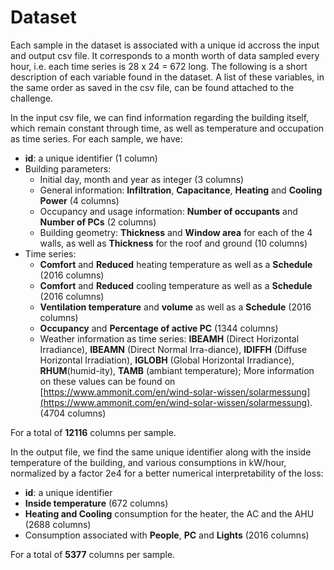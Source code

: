 # Dataset

Each sample in the dataset is associated with a unique id accross the input and output csv file. It corresponds to a month worth of data sampled every hour, i.e. each time series is 28 x 24 = 672 long. The following is a short description of each variable found in the dataset. A list of these variables, in the same order as saved in the csv file, can be found attached to the challenge.

In the input csv file, we can find information regarding the building itself, which remain constant through time, as well as temperature and occupation as time series. For each sample, we have:
- **id**: a unique identifier (1 column)
- Building parameters:
	- Initial day, month and year as integer (3 columns)
	- General information: **Infiltration**, **Capacitance**, **Heating** and **Cooling Power** (4 columns)
	- Occupancy and usage information: **Number of occupants** and **Number of PCs** (2 columns)
	- Building geometry: **Thickness** and **Window area** for each of the 4 walls, as well as **Thickness** for the roof and ground (10 columns)
- Time series:
	- **Comfort** and **Reduced** heating temperature as well as a **Schedule** (2016 columns)
	- **Comfort** and **Reduced** cooling temperature as well as a **Schedule** (2016 columns)
	- **Ventilation temperature** and **volume** as well as a **Schedule** (2016 columns)
	- **Occupancy** and **Percentage of active PC** (1344 columns)
	- Weather information as time series: **IBEAMH** (Direct Horizontal Irradiance), **IBEAMN** (Direct Normal Irra-diance), **IDIFFH** (Diffuse Horizontal Irradiation), **IGLOBH** (Global Horizontal Irradiance), **RHUM**(humid-ity), **TAMB** (ambiant temperature); More information on these values can be found on [https://www.ammonit.com/en/wind-solar-wissen/solarmessung](https://www.ammonit.com/en/wind-solar-wissen/solarmessung). (4704 columns)

For a total of **12116** columns per sample.

In the output file, we find the same unique identifier along with the inside temperature of the building, and various consumptions in kW/hour, normalized by a factor 2e4 for a better numerical interpretability of the loss: 
- **id**: a unique identifier
- **Inside temperature** (672 columns)
- **Heating and Cooling** consumption for the heater, the AC and the AHU (2688 columns)
- Consumption associated with **People**, **PC** and **Lights** (2016 columns)

For a total of **5377** columns per sample.
